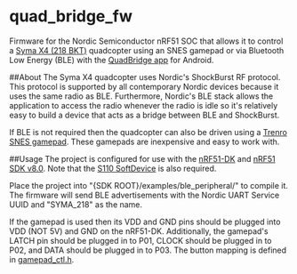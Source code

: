 # quad_bridge_fw
Firmware for the Nordic Semiconductor nRF51 SOC that allows it to control a [Syma X4 (218 BKT)](http://www.amazon.com/gp/product/B00K5YXTVI?keywords=syma%20x4&qid=1445138267&ref_=sr_1_3&sr=8-3) quadcopter using an SNES gamepad or via Bluetooth Low Energy (BLE) with the [QuadBridge app](https://github.com/inductivekickback/QuadBridge) for Android.

##About
The Syma X4 quadcopter uses Nordic's ShockBurst RF protocol. This protocol is supported by all contemporary Nordic devices because it uses the same radio as BLE. Furthermore, Nordic's BLE stack allows the application to access the radio whenever the radio is idle so it's relatively easy to build a device that acts as a bridge between BLE and ShockBurst.

If BLE is not required then the quadcopter can also be driven using a [Trenro SNES gamepad](http://www.amazon.com/Generic-2x-TWO-Super-Nintendo-Controller/dp/B002KJ02ZC/ref=sr_1_1?s=videogames&ie=UTF8&qid=1445138316&sr=1-1&keywords=snes+controller). These gamepads are inexpensive and easy to work with.

##Usage
The project is configured for use with the [nRF51-DK](http://www.digikey.com/product-detail/en/NRF51-DK/1490-1038-ND/5022449) and [nRF51 SDK v8.0](http://developer.nordicsemi.com/nRF51_SDK/nRF51_SDK_v8.x.x/). Note that the [S110 SoftDevice](http://infocenter.nordicsemi.com/index.jsp?topic=%2Fcom.nordic.infocenter.110.sds.v1.0.0%2Fs110.html&cp=2_7_0) is also required.

Place the project into "{SDK ROOT}/examples/ble_peripheral/" to compile it. The firmware will send BLE advertisements with the Nordic UART Service UUID and "SYMA_218" as the name.

If the gamepad is used then its VDD and GND pins should be plugged into VDD (NOT 5V) and GND on the nRF51-DK. Additionally, the gamepad's LATCH pin should be plugged in to P01, CLOCK should be plugged in to P02, and DATA should be plugged in to P03. The button mapping is defined in [gamepad_ctl.h](https://github.com/inductivekickback/quad_bridge_fw/blob/master/gamepad_ctl.h).
